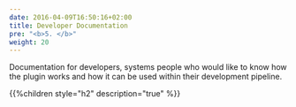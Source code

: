 ```yaml
---
date: 2016-04-09T16:50:16+02:00
title: Developer Documentation
pre: "<b>5. </b>"
weight: 20
---
```


Documentation for developers, systems people who would like to know how the plugin works and how it can be used within their development pipeline.


{{%children style="h2" description="true" %}}
